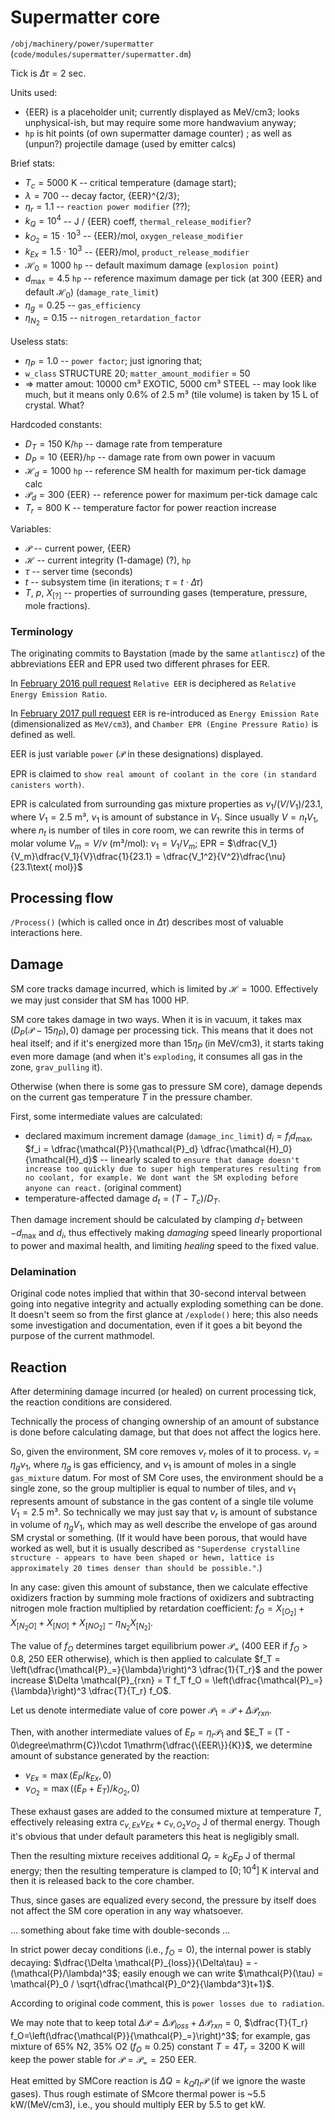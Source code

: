 # Supermatter core
`/obj/machinery/power/supermatter` (`code/modules/supermatter/supermatter.dm`)

Tick is $\Delta\tau=2$ sec.

Units used: 
- {EER} is a placeholder unit; currently displayed as MeV/cm3; looks unphysical-ish, but may require some more handwavium anyway;
- `hp` is hit points (of own supermatter damage counter) ; as well as (unpun?) projectile damage (used by emitter calcs)

Brief stats:
- $T_c=5000$ K -- critical temperature (damage start);
- $\lambda = 700$ -- decay factor, {EER}^{2/3};
- $\eta_r = 1.1$ -- `reaction power modifier` (??);
- $k_Q = 10^4$ -- J / {EER} coeff, `thermal_release_modifier`?
- $k_{O_2} = 15\cdot 10^3$ -- {EER}/mol, `oxygen_release_modifier`
- $k_{Ex} = 1.5\cdot 10^3$ -- {EER}/mol, `product_release_modifier`
- $\mathcal{H}_0 = 1000$ `hp` -- default maximum damage (`explosion point`)
- $d_{\max} = 4.5$ `hp` -- reference maximum damage per tick (at 300 {EER} and default $\mathcal{H}_0$) (`damage_rate_limit`)
- $\eta_g = 0.25$ -- `gas_efficiency`
- $\eta_{N_2} = 0.15$ -- `nitrogen_retardation_factor`

Useless stats:
- $\eta_P = 1.0$ -- `power factor`; just ignoring that;
- `w_class` STRUCTURE 20; `matter_amount_modifier` = 50
- => matter amout: 10000 cm³ EXOTIC, 5000 cm³ STEEL -- may  look like much, but it means only 0.6% of 2.5 m³ (tile volume) is taken by 15 L of crystal. What?  

Hardcoded constants:
- $D_T = 150$ K/`hp` -- damage rate from temperature
- $D_P = 10$ {EER}/`hp` -- damage rate from own power in vacuum
- $\mathcal{H}_d = 1000$ `hp` -- reference SM health for maximum per-tick damage calc
- $\mathcal{P}_d = 300$ {EER} -- reference power for maximum per-tick damage calc
- $T_r = 800$ K -- temperature factor for power reaction increase

Variables:
- $\mathcal{P}$ -- current power, {EER}
- $\mathcal{H}$ -- current integrity (1-damage) (?), `hp`
- $\tau$ -- server time (seconds)
- $t$ -- subsystem time (in iterations;  $\tau = t \cdot \Delta \tau$)
- $T$, $p$, $X_{[?]}$ -- properties of surrounding gases (temperature, pressure, mole fractions).

### Terminology

The originating commits to Baystation (made by the same `atlantiscz`) of the abbreviations EER and EPR used two different phrases for EER. 

In [February 2016 pull request](https://github.com/Baystation12/Baystation12/pull/12104) `Relative EER` is deciphered as `Relative Energy Emission Ratio`.

In [February 2017 pull request](https://github.com/Baystation12/Baystation12/pull/16197) `EER` is re-introduced as `Energy Emission Rate` (dimensionalized as `MeV/cm3`), and `Chamber EPR (Engine Pressure Ratio)` is defined as well.

EER is just variable `power` ($\mathcal{P}$ in these designations) displayed.

EPR is claimed to `show real amount of coolant in the core (in standard canisters worth)`.

EPR is calculated from surrounding gas mixture properties  as $\nu_1 / (V/V_1) / 23.1$, where $V_1=2.5$ m³, $\nu_1$ is amount of substance in $V_1$. Since usually $V=n_tV_1$, where $n_t$ is number of tiles in core room, we can rewrite this in terms of molar volume $V_m = V/\nu$  (m³/mol):
$\nu_1 = V_1/V_m$; EPR = $\dfrac{V_1}{V_m}\dfrac{V_1}{V}\dfrac{1}{23.1} = \dfrac{V_1^2}{V^2}\dfrac{\nu}{23.1\text{ mol}}$



## Processing flow
`/Process()` (which is called once in $\Delta\tau$) describes most of valuable interactions here.

## Damage

SM core tracks damage incurred, which is limited by $\mathcal{H}=1000$. Effectively we may just consider that SM has 1000 HP.

SM core takes damage in two ways. When it is in vacuum, it takes $\max(D_P(\mathcal{P} - 15\eta_P), 0)$ damage per processing tick. This means that it does not heal itself; and if it's energized more than $15\eta_P$ (in MeV/cm3), it starts taking even more damage (and when it's `exploding`, it consumes all gas in the zone, `grav_pulling` it).

Otherwise (when there is some gas to pressure SM core), damage depends on the current gas temperature $T$ in the pressure chamber.

First, some intermediate values are calculated:
- declared maximum increment damage (`damage_inc_limit`) $d_i = f_i d_{\max}$, $f_i = \dfrac{\mathcal{P}}{\mathcal{P}_d} \dfrac{\mathcal{H}_0}{\mathcal{H}_d}$  -- linearly scaled to `ensure that damage doesn't increase too quickly due to super high temperatures resulting from no coolant, for example. We dont want the SM exploding before anyone can react.` (original comment)
- temperature-affected damage $d_t = (T-T_c)/D_T$.

<!-- Then damage increment is calculating by clamping $-d_i$ between $d_T$ and $\delta d_{\max}$, so,
 effectively (since "forgiving" `clamp` reorders Low and Hi if needed), low-bound is $d_L=\min(d_T, \delta d_{\max})$, hi-bound is $d_H=\max(d_T, \delta d_{\max})$, and resulting $\Delta d  =\min(\max(-d_i, d_L), d_H)$.

This kinda looks like that the intent was to clamp $d_T$ to $[-\delta d_{\max}; f_l \delta d_{\max}]$, to linearly scale damage *taken*, not *healed*; we shall denote the assumed intended result of this calculation as $\tilde\Delta d$. 

Let us analyze the possible branches in detail. Note that $\delta d_{\max}>0$; we should expect $f_m>0$, thus $d_i$>0. ($\Delta d > 0$ means damage taken, <0 -- healed). Denoting $T_\delta = \delta d_{\max} D_T$ (=675K on defaults), we get that:

- If $T<T_c$, actual temperature is lower than critical, $d_L=d_T<0$, $d_H =\delta d_{\max}$:
  - $\Delta d = \min(-d_i,d_T)$; $\tilde\Delta d = \min(-\delta d_{\max}, d_T)$ (damage healed)
- If $T>T_c$, temperature is over critical, yet $0<d_L = d_T < \delta d_{\max} = d_H$:
  - $\Delta d = \tilde\Delta d = d_T$ (damage taken)
- If $T>(T_c + T_\delta)$, temperature is sufficiently over critical, thus $d_L = \delta d_{\max} < d_T = d_H$:
  - $\Delta d = \delta d_{\max}$; $\tilde\Delta d = d_i$.

So it seems like this clamping actually hinders healing of underpowered cooled crystals and does not affect -->

Then damage increment should be calculated by clamping $d_T$ between $-d_{\max}$ and $d_i$, thus effectively making *damaging* speed linearly proportional to power and maximal health, and limiting *healing* speed to the fixed value.

### Delamination
Original code notes implied that within that 30-second interval between going into negative integrity and actually exploding something can be done. It doesn't seem so from the first glance at `/explode()` here; this also needs some investigation and documentation, even if it goes a bit beyond the purpose of the current mathmodel.


## Reaction

After determining damage incurred (or healed) on current processing tick, the reaction conditions are considered.

Technically the process of changing ownership of an amount of substance is done before calculating damage, but that does not affect the logics here.

So, given the environment, SM core removes $\nu_r$ moles of it to process. 
$\nu_r = \eta_g \nu_1$, where $\eta_g$ is gas efficiency, and $\nu_1$ is amount of moles in a single `gas_mixture` datum. For most of SM Core uses, the environment should be a single zone, so the group multiplier is equal to number of tiles, and $\nu_1$ represents amount of substance in the gas content of a single tile volume $V_1 = 2.5$ m³. So technically we may just say that $\nu_r$ is amount of substance in volume of $\eta_g V_1$, which may as well describe the envelope of gas around SM crystal or something.
(If it would have been porous, that would have worked as well, but it is usually described as `"Superdense crystalline structure - appears to have been shaped or hewn, lattice is approximately 20 times denser than should be possible."`.)

In any case: given this amount of substance, then we calculate effective oxidizers fraction by summing mole fractions of oxidizers and subtracting nitrogen mole fraction multiplied by retardation coefficient:
$f_O = X_{[O_2]} + X_{[N_2O]} + X_{[NO]} + X_{[NO_2]} - \eta_{N_2} X_{[N_2]}$.

The value of $f_O$ determines target equilibrium power $\mathcal{P}_=$ (400 EER if $f_O>0.8$, 250 EER otherwise), which is then applied to calculate 
$f_T = \left(\dfrac{\mathcal{P}_=}{\lambda}\right)^3 \dfrac{1}{T_r}$ and the power increase $\Delta \mathcal{P}_{rxn} = T f_T f_O = \left(\dfrac{\mathcal{P}_=}{\lambda}\right)^3 \dfrac{T}{T_r} f_O$.

Let us denote intermediate value of core power $\mathcal{P}_1 = \mathcal{P} + \Delta \mathcal{P}_{rxn}$.

Then, with another intermediate values of $E_P = \eta_r \mathcal{P}_1$ and $E_T = (T - 0\degree\mathrm{C})\cdot 1\mathrm{\dfrac{\{EER\}}{K}}$, we determine amount of substance generated by the reaction:
- $\nu_{Ex} = \max(E_P / k_{Ex}, 0)$
- $\nu_{O_2} = \max((E_P+E_T) / k_{O_2}, 0)$

These exhaust gases are added to the consumed mixture at temperature $T$, effectively releasing extra $c_{v,Ex}\nu_{Ex} + c_{v,O_2}\nu_{O_2}$ J of thermal energy. Though it's obvious that under default parameters this heat is negligibly small.

Then the resulting mixture receives additional $Q_r = k_Q E_P$ J of thermal energy; then the resulting temperature is clamped to $[0; 10^4]$ K interval 
and then it is released back to the core chamber.

Thus, since gases are equalized every second, the pressure by itself does not affect the SM core operation in any way whatsoever.

... something about fake time with double-seconds ...



In strict power decay conditions (i.e., $f_O=0$),
the internal power is stably decaying:
$\dfrac{\Delta \mathcal{P}_{loss}}{\Delta\tau} = -(\mathcal{P}/\lambda)^3$;
easily enough we can write 
$\mathcal{P}(\tau) = \mathcal{P}_0 / \sqrt{\dfrac{\mathcal{P}_0^2}{\lambda^3}t+1}$.

According to original code comment, this is `power losses due to radiation`. 

We may note that to keep total $\Delta \mathcal{P} = \Delta \mathcal{P}_{loss} + \Delta \mathcal{P}_{rxn} = 0$, $\dfrac{T}{T_r} f_O=\left(\dfrac{\mathcal{P}}{\mathcal{P}_=}\right)^3$; for example, gas mixture of 65% N2, 35% O2 ($f_O \approx 0.25$) constant $T=4T_r=3200$ K will keep the power stable for $\mathcal{P}=\mathcal{P}_= = 250$ EER.
 
<!-- do I need math here? --->

Heat emitted by SMCore reaction is 
$\Delta Q = k_Q \eta_r \mathcal{P}$ (if we ignore the waste gases).
Thus rough estimate of SMcore thermal power is ~5.5 kW/(MeV/cm3), i.e., you should multiply EER by 5.5 to get kW.

